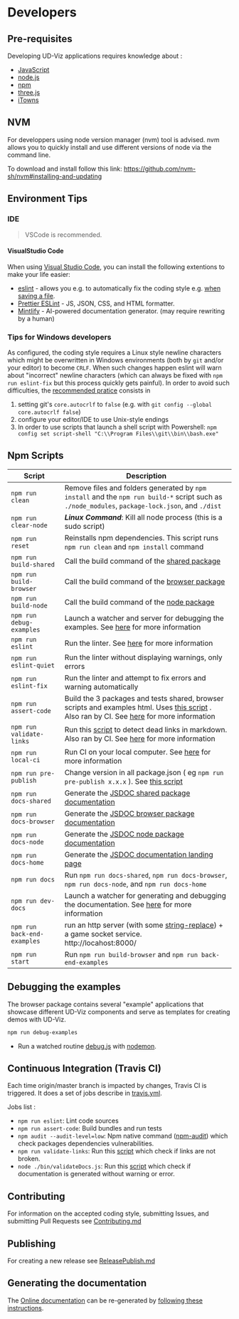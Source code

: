 # Developers

## Pre-requisites

Developing UD-Viz applications requires knowledge about :

- [JavaScript](https://developer.mozilla.org/en-US/docs/Web/javascript)
- [node.js](https://en.wikipedia.org/wiki/Node.js)
- [npm](https://en.wikipedia.org/wiki/Npm_(software))
- [three.js](https://threejs.org/)
- [iTowns](http://www.itowns-project.org)

## NVM

For developpers using node version manager (nvm) tool is advised. nvm allows you to quickly install and use different versions of node via the command line.

To download and install follow this link: https://github.com/nvm-sh/nvm#installing-and-updating

## Environment Tips

### IDE

> VSCode is recommended.

#### VisualStudio Code

When using [Visual Studio Code](https://code.visualstudio.com/), you can install the following extentions to make your life easier:

- [eslint](https://www.digitalocean.com/community/tutorials/linting-and-formatting-with-eslint-in-vs-code) - allows you e.g. to automatically fix the coding style e.g. [when saving a file](https://www.digitalocean.com/community/tutorials/linting-and-formatting-with-eslint-in-vs-code).
- [Prettier ESLint](https://marketplace.visualstudio.com/items?itemName=rvest.vs-code-prettier-eslint) - JS, JSON, CSS, and HTML formatter.
- [Mintlify](https://marketplace.visualstudio.com/items?itemName=mintlify.document) - AI-powered documentation generator. (may require rewriting by a human)

### Tips for Windows developers

As configured, the coding style requires a Linux style newline characters which might be overwritten in Windows environments
(both by `git` and/or your editor) to become `CRLF`. When such changes happen eslint will warn about "incorrect" newline characters
(which can always be fixed with `npm run eslint-fix` but this process quickly gets painful).
In order to avoid such difficulties, the [recommended pratice](https://stackoverflow.com/questions/1967370/git-replacing-lf-with-crlf)
consists in

1. setting git's `core.autocrlf` to `false` (e.g. with `git config --global core.autocrlf false`)
2. configure your editor/IDE to use Unix-style endings
3. In order to use scripts that launch a shell script with Powershell: `npm config set script-shell "C:\\Program Files\\git\\bin\\bash.exe"`

## Npm Scripts

| Script                      | Description                                                                                                                                                                                                                                                                                                                                                      |
| --------------------------- | ---------------------------------------------------------------------------------------------------------------------------------------------------------------------------------------------------------------------------------------------------------------------------------------------------------------------------------------------------------------- |
| `npm run clean`             | Remove files and folders generated by `npm install` and the `npm run build-*` script such as `./node_modules`, `package-lock.json`, and `./dist`                                                                                                                                                                                                                 |
| `npm run clear-node`        | ***Linux Command***: Kill all node process (this is a sudo script)                                                                                                                                                                                                                                                                                               |
| `npm run reset`             | Reinstalls npm dependencies. This script runs `npm run clean` and `npm install` command                                                                                                                                                                                                                                                                          |
| `npm run build-shared`      | Call the build command of the [shared package](../../packages/shared/Readme.md#npm-scripts)                                                                                                                                                                                                                                                                      |
| `npm run build-browser`     | Call the build command of the [browser package](../../packages/browser/Readme.md#npm-scripts)                                                                                                                                                                                                                                                                    |
| `npm run build-node`        | Call the build command of the [node package](../../packages/node/Readme.md#npm-scripts)                                                                                                                                                                                                                                                                          |
| `npm run debug-examples`    | Launch a watcher and server for debugging the examples. See [here](#debugging-the-examples) for more information                                                                                                                                                                                                                                                 |
| `npm run eslint`            | Run the linter. See [here](./Contributing.md#coding-style-linter) for more information                                                                                                                                                                                                                                                                           |
| `npm run eslint-quiet`      | Run the linter without displaying warnings, only errors                                                                                                                                                                                                                                                                                                          |
| `npm run eslint-fix`        | Run the linter and attempt to fix errors and warning automatically                                                                                                                                                                                                                                                                                               |
| `npm run assert-code`       | Build the 3 packages and tests shared, browser scripts and examples html. Uses [this script](../../test/assertCode.js)                                                                                                                                                      . Also ran by CI. See [here](#continuous-integration-travis-ci) for more information |
| `npm run validate-links`    | Run this [script](../../test/validateLinks.js) to detect dead links in markdown. Also ran by CI. See [here](#continuous-integration-travis-ci) for more information                                                                                                                                                                                              |
| `npm run local-ci`          | Run CI on your local computer. See [here](#continuous-integration-travis-ci) for more information                                                                                                                                                                                                                                                                |
| `npm run pre-publish`       | Change version in all package.json ( eg `npm run pre-publish x.x.x` ). See [this script](../../bin/prePublish.js)                                                                                                                                                                                                                                                |
| `npm run docs-shared`       | Generate the [JSDOC shared package documentation](../jsdocConfig/jsdoc.shared.json)                                                                                                                                                                                                                                                                              |
| `npm run docs-browser`      | Generate the [JSDOC browser package documentation](../jsdocConfig/jsdoc.browser.json)                                                                                                                                                                                                                                                                            |
| `npm run docs-node`         | Generate the [JSDOC node package documentation](../jsdocConfig/jsdoc.node.json)                                                                                                                                                                                                                                                                                  |
| `npm run docs-home`         | Generate the [JSDOC documentation landing page](../jsdocConfig/jsdoc.home.json)                                                                                                                                                                                                                                                                                  |
| `npm run docs`              | Run `npm run docs-shared`, `npm run docs-browser`, `npm run docs-node`, and `npm run docs-home`                                                                                                                                                                                                                                                                  |
| `npm run dev-docs`          | Launch a watcher for generating and debugging the documentation. See [here](../../Readme.md) for more information                                                                                                                                                                                                                                                |
| `npm run back-end-examples` | run an http server (with some [string-replace](https://www.npmjs.com/package/string-replace-middleware))  + a game socket service. <br>http://locahost:8000/                                                                                                                                                                                                     |
| `npm run start`             | Run `npm run build-browser` and `npm run back-end-examples`                                                                                                                                                                                                                                                                                                      |

## Debugging the examples

The browser package contains several "example" applications that showcase different UD-Viz components and serve as templates for creating demos with UD-Viz.

```bash
npm run debug-examples
```

- Run a watched routine [debug.js](../../bin/debug.js) with [nodemon](https://www.npmjs.com/package/nodemon).

## Continuous Integration (Travis CI)

Each time origin/master branch is impacted by changes, Travis CI is triggered. It does a set of jobs describe in [travis.yml](../../.travis.yml).

Jobs list :

- `npm run eslint`: Lint code sources
- `npm run assert-code`: Build bundles and run tests
- `npm audit --audit-level=low`: Npm native command ([npm-audit](https://docs.npmjs.com/cli/v6/commands/npm-audit)) which check packages dependencies vulnerabilities.
- `npm run validate-links`: Run this [script](../../test/validateLinks.js) which check if links are not broken.
- `node ./bin/validateDocs.js`: Run this [script](../../test/validateDocs.js) which check if documentation is generated without warning or error.

## Contributing

For information on the accepted coding style, submitting Issues, and submitting Pull Requests see [Contributing.md](./Contributing.md)

## Publishing

For creating a new release see [ReleasePublish.md](./ReleasePublish.md)

## Generating the documentation

The [Online documentation](https://vcityteam.github.io/UD-Viz/html/index.html)
can be re-generated by [following these instructions](../../Readme.md).

